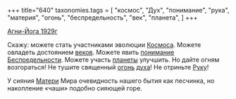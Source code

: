 +++
title="640"
taxonomies.tags = [
 "космос",
 "Дух",
 "понимание",
 "рука",
 "материя",
 "огонь",
 "беспредельность",
 "век",
 "планета",
]
+++

[Агни-Йога 1929г](/agni/1929)

Скажу: можете стать участниками эволюции [Космоса](/tags/космос). Можете овладеть достоянием [веков](/tags/век). Можете явить [понимание](/tags/понимание) [Беспредельности](/tags/беспредельность). Можете участь [планеты](/tags/планета) улучшить. Но дайте огням возгораться! Не тушите священный [огонь](/tags/огонь) [духа](/tags/Дух)! Не отриньте [Руку](/tags/рука)!   

У сияния [Матери](/tags/материя) Мира очевидность нашего бытия как песчинка, но накопление «чаши» подобно сияющей горе.